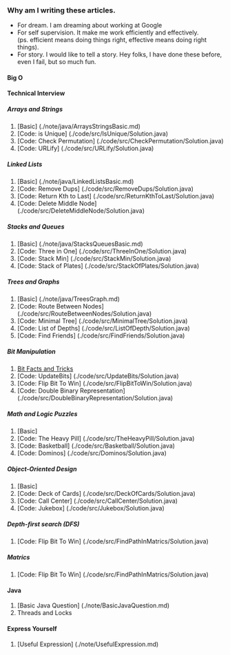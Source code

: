 ### Why am I writing these articles.
- For dream. I am dreaming about working at Google
- For self supervision. It make me work efficiently and effectively. 
<br/>(ps. efficient means doing things right, effective means doing right things).
- For story. I would like to tell a story. Hey folks, I have done these before, even I fail, but so much fun.
 
#### Big O
#### Technical Interview
##### Arrays and Strings
1. [Basic] (./note/java/ArraysStringsBasic.md)
2. [Code: is Unique] (./code/src/IsUnique/Solution.java)
3. [Code: Check Permutation] (./code/src/CheckPermutation/Solution.java)
4. [Code: URLify] (./code/src/URLify/Solution.java)

##### Linked Lists
1. [Basic] (./note/java/LinkedListsBasic.md)
2. [Code: Remove Dups] (./code/src/RemoveDups/Solution.java)
3. [Code: Return Kth to Last] (./code/src/ReturnKthToLast/Solution.java)
4. [Code: Delete Middle Node] (./code/src/DeleteMiddleNode/Solution.java)

##### Stacks and Queues
1. [Basic] (./note/java/StacksQueuesBasic.md)
2. [Code: Three in One] (./code/src/ThreeInOne/Solution.java)
3. [Code: Stack Min] (./code/src/StackMin/Solution.java)
4. [Code: Stack of Plates] (./code/src/StackOfPlates/Solution.java)

##### Trees and Graphs
1. [Basic] (./note/java/TreesGraph.md)
2. [Code: Route Between Nodes] (./code/src/RouteBetweenNodes/Solution.java)
3. [Code: Minimal Tree] (./code/src/MinimalTree/Solution.java)
4. [Code: List of Depths] (./code/src/ListOfDepth/Solution.java)
5. [Code: Find Friends] (./code/src/FindFriends/Solution.java)
##### Bit Manipulation
1. [Bit Facts and Tricks ](./note/java/BitFactsAndTricks.md)
2. [Code: UpdateBits] (./code/src/UpdateBits/Solution.java)
3. [Code: Flip Bit To Win] (./code/src/FlipBitToWin/Solution.java)
4. [Code: Double Binary Representation] (./code/src/DoubleBinaryRepresentation/Solution.java)

##### Math and Logic Puzzles
1. [Basic]
2. [Code: The Heavy Pill] (./code/src/TheHeavyPill/Solution.java)
3. [Code: Basketball] (./code/src/Basketball/Solution.java)
4. [Code: Dominos] (./code/src/Dominos/Solution.java)

##### Object-Oriented Design
1. [Basic]
2. [Code: Deck of Cards] (./code/src/DeckOfCards/Solution.java)
3. [Code: Call Center] (./code/src/CallCenter/Solution.java)
4. [Code: Jukebox] (./code/src/Jukebox/Solution.java)

##### Depth-first search (DFS) 
1. [Code: Flip Bit To Win] (./code/src/FindPathInMatrics/Solution.java)

##### Matrics
1. [Code: Flip Bit To Win] (./code/src/FindPathInMatrics/Solution.java)

#### Java
1. [Basic Java Question] (./note/BasicJavaQuestion.md)
2. Threads and Locks

#### Express Yourself
1. [Useful Expression] (./note/UsefulExpression.md)




